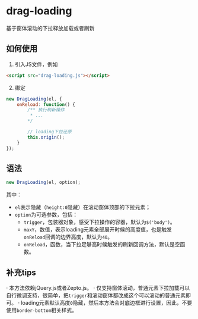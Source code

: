 # drag-loading
基于窗体滚动的下拉释放加载或者刷新


## 如何使用
1. 引入JS文件，例如

``` html
<script src="drag-loading.js"></script>
```

2. 绑定

``` javascript
new DragLoading(el, {
	onReload: function() {
	    /** 执行刷新操作
	     * ... 
	    */

	    // loading下拉还原
	    this.origin();
    }
});
```

## 语法
``` javascript
new DragLoading(el, option);
```

其中：
<ul>
	<li><code>el</code>表示隐藏（<code>height:0</code>隐藏）在滚动窗体顶部的下拉元素；</li>
	<li><code>option</code>为可选参数，包括：
		<ul>
			<li><code>trigger</code>，包装器对象，感受下拉操作的容器，默认为<code>$('body')</code>。</li>
			<li><code>maxY</code>，数值，表示loading元素全部展开时候的高度值，也是触发<code>onReload</code>回调的边界高度，默认为<code>40</code>。</li>
			<li><code>onReload</code>，函数，当下拉足够高时候触发的刷新回调方法，默认是空函数。</li>
		</ul>
	</li>
</ul>


## 补充tips
· 本方法依赖jQuery.js或者Zepto.js。
· 仅支持窗体滚动，普通元素下拉加载可以自行微调支持，很简单，把<code>trigger</code>和滚动窗体都改成这个可以滚动的普通元素即可。
· loading元素默认高度<code>0</code>隐藏，然后本方法会对底边框进行设置，因此，不要使用<code>border-bottom</code>相关样式。